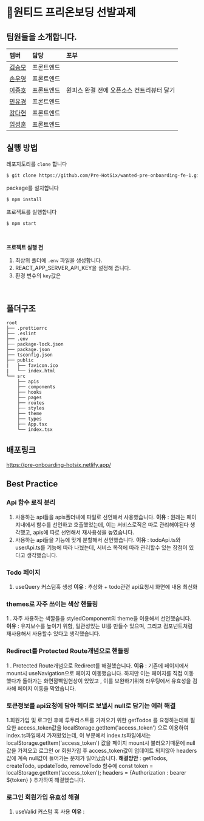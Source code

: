 # 🦖원티드 프리온보딩 선발과제

## 팀원들을 소개합니다.

|멤버|담당|포부|
|:--|:--|:--|
|[김승모](https://github.com/endmoseung)|프론트엔드| |
|[손우영](https://github.com/dndud2906)|프론트엔드| |
|[이종호](https://github.com/devfrank9)|프론트엔드|원피스 완결 전에 오픈소스 컨트리뷰터 달기|
|[민유경](https://github.com/MINYUKYUNG)|프론트엔드| |
|[강다현](https://github.com/KKangdaa)|프론트엔드| |
|[임성훈](https://github.com/sasumpi123)|프론트엔드| |

## 실행 방법
레포지토리를 `clone` 합니다
```markdown
$ git clone https://github.com/Pre-HotSix/wanted-pre-onboarding-fe-1.git
```
package를 설치합니다
```markdown
$ npm install
```
프로젝트를 실행합니다
```markdown
$ npm start
```
<br/>

**프로젝트 실행 전**

1. 최상위 폴더에 `.env` 파일을 생성합니다.
2. REACT_APP_SERVER_API_KEY을 설정해 줍니다.
3. 환경 변수의 `key`값은 []()
<br/>

## 폴더구조

```
root
├── .prettierrc
├── .eslint
├── .env
├── package-lock.json
├── package.json
├── tsconfig.json
├── public
|   ├── favicon.ico
|   └── index.html
└── src
    ├── apis
    ├── components
    ├── hooks
    ├── pages
    ├── routes
    ├── styles
    ├── theme
    ├── types
    ├── App.tsx
    └── index.tsx
```

## 배포링크

https://pre-onboarding-hotsix.netlify.app/

## Best Practice

### Api 함수 로직 분리
1. 사용하는 api들을 apis폴더내에 파일로 선언해서 사용했습니다.
**이유** : 원래는 페이지내에서 함수를 선언하고 호출했었는데, 이는 서비스로직은 따로 관리해야된다 생각했고, apis에 따로 선언해서 재사용성을 높였습니다.
2. 사용하는 api들을 기능에 맞게 분할해서 선언했습니다.
**이유** : todoApi.ts와 userApi.ts를 기능에 따라 나눴는데, 서비스 목적에 따라 관리할수 있는 장점이 있다고 생각했습니다.

### Todo 페이지
1. useQuery 커스텀훅 생성
**이유** : 추상화 + todo관련 api요청시 화면에 내용 최신화

### themes로 자주 쓰이는 색상 핸들링
1 . 자주 사용하는 색깔들을 styledComponent의 theme을 이용해서 선언했습니다.
**이유** : 유지보수를 높이기 위함,  일관성있는 UI를 만들수 있으며, 그리고 컴포넌트처럼 재사용해서 사용할수 있다고 생각했습니다.

### Redirect를 Protected Route개념으로 핸들링
1 . Protected Route개념으로 Redirect를 해결했습니다.
**이유** : 기존에 페이지에서 mount시 useNavigation으로 페이지 이동했습니다. 하지만 이는 페이지를 직접 이동했다가 돌아가는 화면깜빡임현상이 있었고 , 이를 보완하기위해 라우팅에서 유효성을 검사해 페이지 이동을 막았습니다.

### 토큰정보를 api요청에 담아 헤더로 보낼시 null로 담기는 에러 해결
1.회원가입 및 로그인 후에 투두리스트를 가져오기 위한 getTodos 를 요청하는데에 필요한 access_token값을 localStorage.getItem('access_token') 으로 이용하여 index.ts파일에서 가져왔었는데, 이 부분에서 index.ts파일에서는localStorage.getItem('access_token') 값을 페이지 mount시 불러오기때문에  null 값을 가져오고 로그인 or 회원가입 후 access_token값이 업데이트 되지않아 headers값에 계속 null값이 들어가는 문제가 일어났습니다.
**해결방안** : getTodos, createTodo, updateTodo, removeTodo 함수에 
const token = localStorage.getItem('access_token');
headers = {Authorization : bearer ${token} }
추가하여 해결했습니다.

### 로그인 회원가입 유효성 해결
1. useValid 커스텀 훅 사용
**이유** : 
